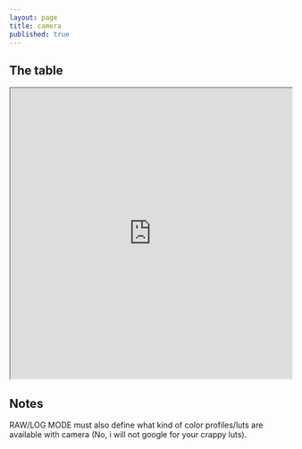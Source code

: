 ```yaml
---
layout: page
title: camera
published: true
---
```


## The table

<!--
<div style="overflow-x:auto;">
<table>
  <thead>
    <tr>
      <th>Model</th>
      <th>35mm sensor size (24 mm × 36 mm)</th>
      <th>Hasn’t got a rolling shutter problem</th>
      <th>RAW/log mode</th>
      <th>4:2:2</th>
      <th>Useful also as shouldercam</th>
      <th>Real viewfinder</th>
      <th>Can be wifi controled with Android tablet</th>
      <th>Price</th>
      <th>Lens mount</th>
      <th>Built-in ND filter</th>
      <th>Ultra fast smart auto face-detection-real-time-tracking focus</th>
      <th>pros &amp; cons</th>
    </tr>
  </thead>
  <tbody>
    <tr>
      <td>Canon 7d</td>
      <td>true</td>
      <td>false</td>
      <td>6s quasi-raw with firmware change</td>
      <td>false</td>
      <td>false</td>
      <td>false</td>
      <td>false (but there is usb way)</td>
      <td>good</td>
      <td>Canon EF/EF-S</td>
      <td>false</td>
      <td>In your dream</td>
      <td>old, can’t really be considered HD (due to crappy h.264 recording format), no canon audio inputs.</td>
    </tr>
    <tr>
      <td>Sony Alpha a7S</td>
      <td>true</td>
      <td>false</td>
      <td>S-Log2/3</td>
      <td>Not internally, 4k 4:2:2 via hdmi</td>
      <td>false</td>
      <td>false</td>
      <td>true, untested</td>
      <td>good</td>
      <td>E-Mount</td>
      <td>false</td>
      <td>unclear</td>
      <td>Really decent picture when downscaled to HD and shot with S-Log3</td>
    </tr>
  </tbody>
</table>
</div>

-->

<iframe src="https://docs.google.com/spreadsheets/d/e/2PACX-1vQeo5UEG6daIXBbrxSxfslKewb-_GIHmO9ezQcsz7H53pis7ueWg4Rt2P6iiaw7vk2xMC6quduY6JyJ/pubhtml?gid=0&amp;single=true&amp;widget=true&amp;headers=false" style="width: 100%; height: 520px;"></iframe>

## Notes

RAW/LOG MODE must also define what kind of color profiles/luts are available with camera (No, i will not google for your crappy luts).

